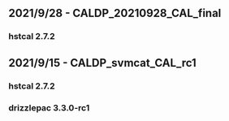 ## 2021/9/28 - CALDP_20210928_CAL_final
### hstcal 2.7.2

## 2021/9/15 - CALDP_svmcat_CAL_rc1
### hstcal 2.7.2
### drizzlepac 3.3.0-rc1

